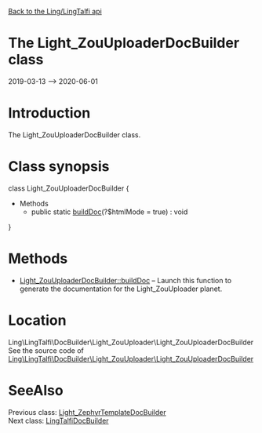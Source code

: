 [Back to the Ling/LingTalfi api](https://github.com/lingtalfi/LingTalfi/blob/master/doc/api/Ling/LingTalfi.md)



The Light_ZouUploaderDocBuilder class
================
2019-03-13 --> 2020-06-01






Introduction
============

The Light_ZouUploaderDocBuilder class.



Class synopsis
==============


class <span class="pl-k">Light_ZouUploaderDocBuilder</span>  {

- Methods
    - public static [buildDoc](https://github.com/lingtalfi/LingTalfi/blob/master/doc/api/Ling/LingTalfi/DocBuilder/Light_ZouUploader/Light_ZouUploaderDocBuilder/buildDoc.md)(?$htmlMode = true) : void

}






Methods
==============

- [Light_ZouUploaderDocBuilder::buildDoc](https://github.com/lingtalfi/LingTalfi/blob/master/doc/api/Ling/LingTalfi/DocBuilder/Light_ZouUploader/Light_ZouUploaderDocBuilder/buildDoc.md) &ndash; Launch this function to generate the documentation for the Light_ZouUploader planet.





Location
=============
Ling\LingTalfi\DocBuilder\Light_ZouUploader\Light_ZouUploaderDocBuilder<br>
See the source code of [Ling\LingTalfi\DocBuilder\Light_ZouUploader\Light_ZouUploaderDocBuilder](https://github.com/lingtalfi/LingTalfi/blob/master/DocBuilder/Light_ZouUploader/Light_ZouUploaderDocBuilder.php)



SeeAlso
==============
Previous class: [Light_ZephyrTemplateDocBuilder](https://github.com/lingtalfi/LingTalfi/blob/master/doc/api/Ling/LingTalfi/DocBuilder/Light_ZephyrTemplate/Light_ZephyrTemplateDocBuilder.md)<br>Next class: [LingTalfiDocBuilder](https://github.com/lingtalfi/LingTalfi/blob/master/doc/api/Ling/LingTalfi/DocBuilder/LingTalfi/LingTalfiDocBuilder.md)<br>
